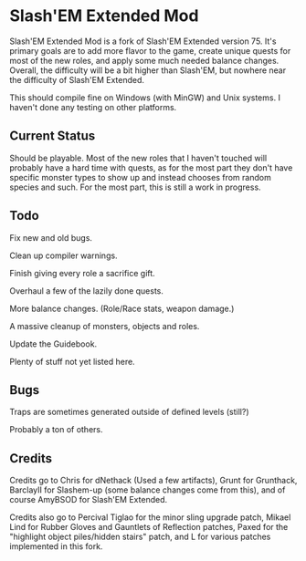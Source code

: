 Slash'EM Extended Mod
=====================

Slash'EM Extended Mod is a fork of Slash'EM Extended version 75.  It's primary goals are to add more flavor to the game, create unique quests for most of the new roles, and apply some much needed balance changes.  Overall, the difficulty will be a bit higher than Slash'EM, but nowhere near the difficulty of Slash'EM Extended.

This should compile fine on Windows (with MinGW) and Unix systems.  I haven't done any testing on other platforms.

Current Status
--------------

Should be playable.  Most of the new roles that I haven't touched will probably have a hard time with quests, as for the most part they don't have specific monster types to show up and instead chooses from random species and such.  For the most part, this is still a work in progress.

Todo
----

Fix new and old bugs.

Clean up compiler warnings.

Finish giving every role a sacrifice gift.

Overhaul a few of the lazily done quests.

More balance changes. (Role/Race stats, weapon damage.)

A massive cleanup of monsters, objects and roles.

Update the Guidebook.

Plenty of stuff not yet listed here.

Bugs
----
Traps are sometimes generated outside of defined levels (still?)

Probably a ton of others.

Credits
-------
Credits go to Chris for dNethack (Used a few artifacts), Grunt for Grunthack, BarclayII for Slashem-up (some balance changes come from this), and of course AmyBSOD for Slash'EM Extended.  

Credits also go to Percival Tiglao for the minor sling upgrade patch, Mikael Lind for Rubber Gloves and Gauntlets of Reflection patches, Paxed for the "highlight object piles/hidden stairs" patch, and L for various patches implemented in this fork.
